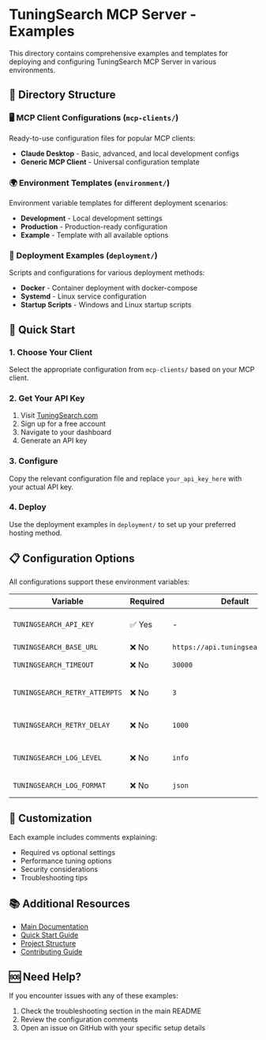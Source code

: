 # TuningSearch MCP Server - Examples

This directory contains comprehensive examples and templates for deploying and configuring TuningSearch MCP Server in various environments.

## 📁 Directory Structure

### 🖥️ MCP Client Configurations (`mcp-clients/`)
Ready-to-use configuration files for popular MCP clients:
- **Claude Desktop** - Basic, advanced, and local development configs
- **Generic MCP Client** - Universal configuration template

### 🌍 Environment Templates (`environment/`)
Environment variable templates for different deployment scenarios:
- **Development** - Local development settings
- **Production** - Production-ready configuration
- **Example** - Template with all available options

### 🚀 Deployment Examples (`deployment/`)
Scripts and configurations for various deployment methods:
- **Docker** - Container deployment with docker-compose
- **Systemd** - Linux service configuration
- **Startup Scripts** - Windows and Linux startup scripts

## 🚀 Quick Start

### 1. Choose Your Client
Select the appropriate configuration from `mcp-clients/` based on your MCP client.

### 2. Get Your API Key
1. Visit [TuningSearch.com](https://tuningsearch.com)
2. Sign up for a free account
3. Navigate to your dashboard
4. Generate an API key

### 3. Configure
Copy the relevant configuration file and replace `your_api_key_here` with your actual API key.

### 4. Deploy
Use the deployment examples in `deployment/` to set up your preferred hosting method.

## 📋 Configuration Options

All configurations support these environment variables:

| Variable | Required | Default | Description |
|----------|----------|---------|-------------|
| `TUNINGSEARCH_API_KEY` | ✅ Yes | - | Your TuningSearch API key |
| `TUNINGSEARCH_BASE_URL` | ❌ No | `https://api.tuningsearch.com/v1` | API base URL |
| `TUNINGSEARCH_TIMEOUT` | ❌ No | `30000` | Request timeout (ms) |
| `TUNINGSEARCH_RETRY_ATTEMPTS` | ❌ No | `3` | Number of retry attempts |
| `TUNINGSEARCH_RETRY_DELAY` | ❌ No | `1000` | Delay between retries (ms) |
| `TUNINGSEARCH_LOG_LEVEL` | ❌ No | `info` | Log level (debug, info, warn, error) |
| `TUNINGSEARCH_LOG_FORMAT` | ❌ No | `json` | Log format (json, text) |

## 🔧 Customization

Each example includes comments explaining:
- Required vs optional settings
- Performance tuning options
- Security considerations
- Troubleshooting tips

## 📚 Additional Resources

- [Main Documentation](../README.md)
- [Quick Start Guide](../QUICK-START.md)
- [Project Structure](../PROJECT-STRUCTURE.md)
- [Contributing Guide](../CONTRIBUTING.md)

## 🆘 Need Help?

If you encounter issues with any of these examples:
1. Check the troubleshooting section in the main README
2. Review the configuration comments
3. Open an issue on GitHub with your specific setup details